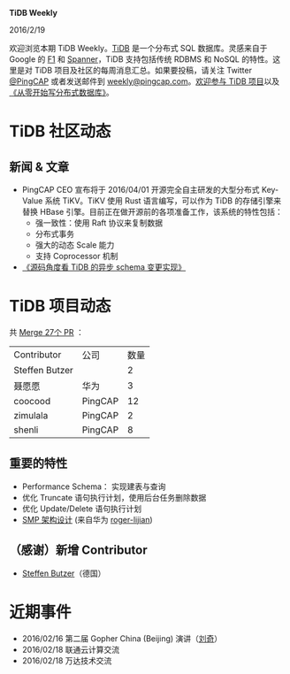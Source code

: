 **TiDB Weekly**

   2016/2/19

欢迎浏览本期 TiDB Weekly。[TiDB](https://github.com/pingcap/tidb) 是一个分布式 SQL 数据库。灵感来自于 Google 的 [F1](http://research.google.com/pubs/pub41344.html) 和 [Spanner](http://research.google.com/archive/spanner.html)，TiDB 支持包括传统 RDBMS 和 NoSQL 的特性。这里是对 TiDB 项目及社区的每周消息汇总。如果要投稿，请关注 Twitter [@](https://twitter.com/ThisWeekInRust)[PingCAP](https://twitter.com/PingCAP) 或者发送邮件到 [weekly@pingcap.com](mailto:weekly@pingcap.com)。[欢迎参与 TiDB 项目](https://github.com/pingcap/tidb/blob/master/CONTRIBUTING.md)以及[《从零开始写分布式数据库》](https://github.com/ngaut/builddatabase)。

# **TiDB 社区动态**

## 新闻 & 文章

* PingCAP CEO 宣布将于 2016/04/01 开源完全自主研发的大型分布式 Key-Value 系统 TiKV。TiKV 使用 Rust 语言编写，可以作为 TiDB 的存储引擎来替换 HBase 引擎。目前正在做开源前的各项准备工作，该系统的特性包括：
    * 强一致性：使用 Raft 协议来复制数据
    * 分布式事务
    * 强大的动态 Scale 能力
    * 支持 Coprocessor 机制
* [《源码角度看 TiDB 的异步 schema 变更实现》](https://github.com/ngaut/builddatabase/blob/master/f1/schema-change-implement.md)

# TiDB 项目动态

共 [Merge 27个 PR](https://github.com/pingcap/tidb/pulls?utf8=%E2%9C%93&q=is%3Apr+is%3Amerged+merged%3A2016-01-30..2016-02-19) ：

<table>
  <tr>
    <td>Contributor</td>
    <td>公司</td>
    <td>数量</td>
  </tr>
  <tr>
    <td>Steffen Butzer</td>
    <td></td>
    <td>2</td>
  </tr>
  <tr>
    <td>聂愿愿</td>
    <td>华为</td>
    <td>3</td>
  </tr>
  <tr>
    <td>coocood</td>
    <td>PingCAP</td>
    <td>12</td>
  </tr>
  <tr>
    <td>zimulala</td>
    <td>PingCAP</td>
    <td>2</td>
  </tr>
  <tr>
    <td>shenli</td>
    <td>PingCAP</td>
    <td>8</td>
  </tr>
</table>


## 重要的特性

* Performance Schema： 实现建表与查询
* 优化 Truncate 语句执行计划，使用后台任务删除数据
* 优化 Update/Delete 语句执行计划
* [SMP 架构设计](https://github.com/tidb-cn/docs/pull/3/files) (来自华为 [roger-lijian](https://github.com/roger-lijian))

## **（感谢）新增 Contributor**

* [Steffen Butzer](https://github.com/steffengy)（德国）

# **近期事件**

* 2016/02/16  第二届 Gopher China (Beijing) 演讲（[刘奇](http://weibo.com/chuangyiyongpin)）
* 2016/02/18 联通云计算交流
* 2016/02/18 万达技术交流
